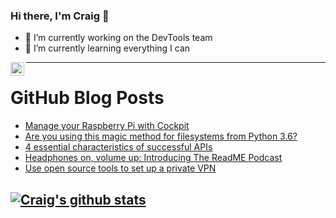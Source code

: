 ### Hi there, I'm Craig 👋

<!--
**CraigTeelFugro/CraigTeelFugro** is a ✨ _special_ ✨ repository because its `README.md` (this file) appears on your GitHub profile.

Here are some ideas to get you started:
-->

- 🔭 I’m currently working on the DevTools team
- 🌱 I’m currently learning everything I can

[<img align="left" alt="Craig Teel | LinkedIn" width="22px" src="https://cdn.jsdelivr.net/npm/simple-icons@v3/icons/linkedin.svg" />][linkedin]

---

# GitHub Blog Posts

<!-- BLOG-POST-LIST:START -->
- [Manage your Raspberry Pi with Cockpit](https://opensource.com/article/21/5/raspberry-pi-cockpit)
- [Are you using this magic method for filesystems from Python 3.6?](https://opensource.com/article/21/5/python-36-features)
- [4 essential characteristics of successful APIs](https://opensource.com/article/21/5/successful-apis)
- [Headphones on, volume up: Introducing The ReadME Podcast](https://github.blog/2021-05-17-introducing-readme-podcast/)
- [Use open source tools to set up a private VPN](https://opensource.com/article/21/5/open-source-private-vpn)
<!-- BLOG-POST-LIST:END -->

## [![Craig's github stats](https://github-readme-stats.vercel.app/api?username=craigteelfugro)](https://github.com/anuraghazra/github-readme-stats)


[linkedin]: https://linkedin.com/in/craig-teel-b8786771
